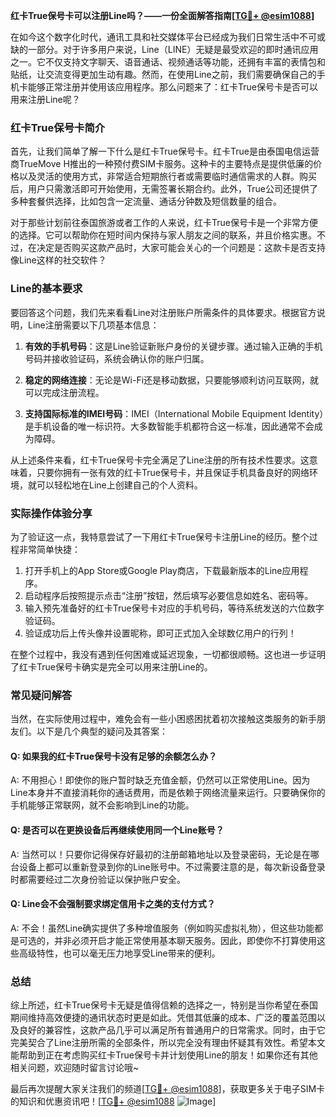 **红卡True保号卡可以注册Line吗？——一份全面解答指南[[TG💪+ @esim1088](https://t.me/s/esim1088)]**

在如今这个数字化时代，通讯工具和社交媒体平台已经成为我们日常生活中不可或缺的一部分。对于许多用户来说，Line（LINE）无疑是最受欢迎的即时通讯应用之一。它不仅支持文字聊天、语音通话、视频通话等功能，还拥有丰富的表情包和贴纸，让交流变得更加生动有趣。然而，在使用Line之前，我们需要确保自己的手机卡能够正常注册并使用该应用程序。那么问题来了：红卡True保号卡是否可以用来注册Line呢？

### 红卡True保号卡简介

首先，让我们简单了解一下什么是红卡True保号卡。红卡True是由泰国电信运营商TrueMove H推出的一种预付费SIM卡服务。这种卡的主要特点是提供低廉的价格以及灵活的使用方式，非常适合短期旅行者或需要临时通信需求的人群。购买后，用户只需激活即可开始使用，无需签署长期合约。此外，True公司还提供了多种套餐供选择，比如包含一定流量、通话分钟数及短信数量的组合。

对于那些计划前往泰国旅游或者工作的人来说，红卡True保号卡是一个非常方便的选择。它可以帮助你在短时间内保持与家人朋友之间的联系，并且价格实惠。不过，在决定是否购买这款产品时，大家可能会关心的一个问题是：这款卡是否支持像Line这样的社交软件？

### Line的基本要求

要回答这个问题，我们先来看看Line对注册账户所需条件的具体要求。根据官方说明，Line注册需要以下几项基本信息：

1. **有效的手机号码**：这是Line验证新账户身份的关键步骤。通过输入正确的手机号码并接收验证码，系统会确认你的账户归属。
   
2. **稳定的网络连接**：无论是Wi-Fi还是移动数据，只要能够顺利访问互联网，就可以完成注册流程。

3. **支持国际标准的IMEI号码**：IMEI（International Mobile Equipment Identity）是手机设备的唯一标识符。大多数智能手机都符合这一标准，因此通常不会成为障碍。

从上述条件来看，红卡True保号卡完全满足了Line注册的所有技术性要求。这意味着，只要你拥有一张有效的红卡True保号卡，并且保证手机具备良好的网络环境，就可以轻松地在Line上创建自己的个人资料。

### 实际操作体验分享

为了验证这一点，我特意尝试了一下用红卡True保号卡注册Line的经历。整个过程非常简单快捷：

1. 打开手机上的App Store或Google Play商店，下载最新版本的Line应用程序。
2. 启动程序后按照提示点击“注册”按钮，然后填写必要信息如姓名、密码等。
3. 输入预先准备好的红卡True保号卡对应的手机号码，等待系统发送的六位数字验证码。
4. 验证成功后上传头像并设置昵称，即可正式加入全球数亿用户的行列！

在整个过程中，我没有遇到任何困难或延迟现象，一切都很顺畅。这也进一步证明了红卡True保号卡确实是完全可以用来注册Line的。

### 常见疑问解答

当然，在实际使用过程中，难免会有一些小困惑困扰着初次接触这类服务的新手朋友们。以下是几个典型的疑问及其答案：

#### Q: 如果我的红卡True保号卡没有足够的余额怎么办？
A: 不用担心！即使你的账户暂时缺乏充值金额，仍然可以正常使用Line。因为Line本身并不直接消耗你的通话费用，而是依赖于网络流量来运行。只要确保你的手机能够正常联网，就不会影响到Line的功能。

#### Q: 是否可以在更换设备后再继续使用同一个Line账号？
A: 当然可以！只要你记得保存好最初的注册邮箱地址以及登录密码，无论是在哪台设备上都可以重新登录到你的Line账号中。不过需要注意的是，每次新设备登录时都需要经过二次身份验证以保护账户安全。

#### Q: Line会不会强制要求绑定信用卡之类的支付方式？
A: 不会！虽然Line确实提供了多种增值服务（例如购买虚拟礼物），但这些功能都是可选的，并非必须开启才能正常使用基本聊天服务。因此，即使你不打算使用这些高级特性，也可以毫无压力地享受Line带来的便利。

### 总结

综上所述，红卡True保号卡无疑是值得信赖的选择之一，特别是当你希望在泰国期间维持高效便捷的通讯状态时更是如此。凭借其低廉的成本、广泛的覆盖范围以及良好的兼容性，这款产品几乎可以满足所有普通用户的日常需求。同时，由于它完美契合了Line注册所需的全部条件，所以完全没有理由怀疑其有效性。希望本文能帮助到正在考虑购买红卡True保号卡并计划使用Line的朋友！如果你还有其他相关问题，欢迎随时留言讨论哦~

最后再次提醒大家关注我们的频道[[TG💪+ @esim1088](https://t.me/s/esim1088)]，获取更多关于电子SIM卡的知识和优惠资讯吧！[[TG💪+ @esim1088](https://t.me/s/esim1088) ![Image](https://i.postimg.cc/4NQfJmqS/Snipaste-2025-05-13-00-14-12.png)]